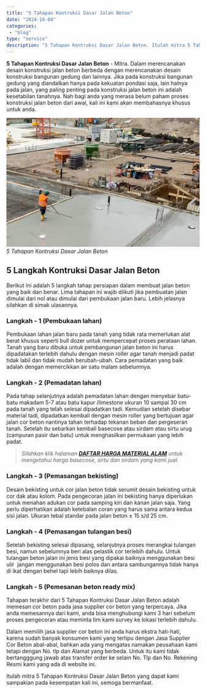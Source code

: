 ```yaml
---
title: "5 Tahapan Kontruksi Dasar Jalan Beton"
date: "2024-10-04"
categories:
 - "blog"
type: "service"
description: "5 Tahapan Kontruksi Dasar Jalan Beton. Itulah mitra 5 Tahapan Kontruksi Dasar Jalan Beton yang dapat kami sampakian pada kesempatan kali ini, semoga bermanfa..."
---
```


**5 Tahapan Kontruksi Dasar Jalan Beton** - Mitra. Dalam merencanakan desain konstruksi jalan beton berbeda dengan merencanakan desain konstruksi bangunan gedung dan lainnya. Jika pada konstruksi bangunan gedung yang diandalkan hanya pada kekuatan pondasi saja, lain halnya pada jalan, yang paling penting pada konstruksi jalan beton ini adalah kesetabilan tanahnya. Nah bagi anda yang merasa belum paham proses konstruksi jalan beton dari awal, kali ini kami akan membahasnya khusus untuk anda.

![Kontruksi Dasar Jalan Beton](/images/blog/istilah-konstruksi-beton.jpg)
*5 Tahapan Kontruksi Dasar Jalan Beton*

 ## 5 Langkah Kontruksi Dasar Jalan Beton

Berikut ini adalah 5 langkah tahap persiapan dalam membuat jalan beton yang baik dan benar. Lima tahapan ini wajib diikuti jika pembuatan jalan dimulai dari nol atau dimulai dari pembukaan jalan baru. Lebih jelasnya silahkan di simak ulasannya.

### Langkah - 1 (Pembukaan lahan)

Pembukaan lahan jalan baru pada tanah yang tidak rata memerlukan alat berat khusus seperti bull dozer untuk mempercepat proses perataan lahan. Tanah yang baru dibuka untuk pembangunan jalan beton ini harus dipadatakan terlebih dahulu dengan mesin roller agar tanah menjadi padat tidak labil dan tidak mudah berubah-ubah. Cara pemadatan yang baik adalah dengan memercikkan air satu malam sebelumnya.

### Langkah - 2 (Pemadatan lahan)

Pada tahap selanjutnya adalah pemadatan lahan dengan menyebar batu-batu makadam 5-7 atau batu kapur /limestone ukuran 10 sampai 30 cm pada tanah yang telah selesai dipadatkan tadi. Kemudian setelah disebar material tadi, dipadatkan kembali dengan mesin roller yang bertujuan agar jalan cor beton nantinya tahan terhadap tekanan beban dan pergeseran tanah. Setelah itu sebarkan kembali basecose atau sirdam atau sirtu urug (campuran pasir dan batu) untuk menghasilkan permukaan yang lebih padat.

> _Silahkan klik halaman [**DAFTAR HARGA MATERIAL ALAM**](/blog/daftar-harga-material-pasir-dan-batu-terlengkap) untuk mengetahui harga basecose, sirtu dan sirdam yang kami jual._

### Langkah - 3 (Pemasangan bekisting)

Desain bekisting untuk cor jalan beton tidak serumit desain bekisting untuk cor dak atau kolom. Pada pengecoran jalan ini bekisting hanya diperlukan untuk menahan adukan cor pada samping kiri dan kanan jalan saja. Yang perlu diperhatikan adalah ketebalan coran yang harus sama antara kedua sisi jalan. Ukuran tebal standar pada jalan beton ± 15 s/d 25 cm.

### Langkah - 4 (Pemasangan tulangan besi)

Setelah bekisting selesai dipasang, selanjutnya proses merangkai tulangan besi, namun sebelumnya beri alas pelastik cor terlebih dahulu. Untuk tulangan beton jalan ini jenis besi yang dipakai baiknya menggunakan besi ulir  jangan menggunakan besi polos dan antara sambungannya tidak hanya di ikat dengan behel tapi lebih baiknya dilas.

### Langkah - 5 (Pemesanan beton ready mix)

Tahapan terakhir dari 5 Tahapan Kontruksi Dasar Jalan Beton adalah memesan cor beton pada jasa supplier cor beton yang terpercaya. Jika anda memesannya dari kami, anda bisa menghubungi kami 3 hari sebelum proses pengecoran atau meminta tim kami survey ke lokasi terlebih dahulu.

Dalam memilih jasa supplier cor beton ini anda harus ekstra hati-hati, karena sudah banyak konsumen kami yang tertipu dengan Jasa Supplier Cor Beton abal-abal, bahkan ada yang mengatas namakan peusahaan kami tetapi dengan No. tlp dan Alamat yang berbeda. Untuk itu kami tidak bertangggung jawab atas transfer order ke selain No. Tlp dan No. Rekening Resmi kami yang ada di website ini.

Itulah mitra 5 Tahapan Kontruksi Dasar Jalan Beton yang dapat kami sampakian pada kesempatan kali ini, semoga bermanfaat.

